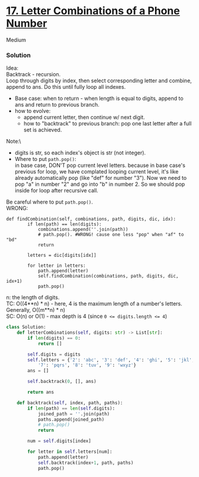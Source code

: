 # [17. Letter Combinations of a Phone Number](https://leetcode.com/problems/letter-combinations-of-a-phone-number/?envType=study-plan-v2&envId=top-interview-150)

Medium

### Solution

Idea: \
Backtrack - recursion. \
Loop through digits by index, then select corresponding letter and combine, append to ans. Do this until fully loop all indexes.
- Base case: when to return - when length is equal to digits, append to ans and return to previous branch.
- how to evolve: 
  - append current letter, then continue w/ next digit.
  - how to "backtrack" to previous branch: pop one last letter after a full set is achieved.

Note:\
- digits is str, so each index's object is str (not integer).
- Where to put `path.pop()`:\
  in base case, DON'T pop current level letters. because in base case's previous for loop, we have complated looping current level, it's like already automatically pop (like "def" for number "3"). Now we need to pop "a" in number "2" and go into "b" in number 2. So we should pop inside for loop after recursive call.

Be careful where to put `path.pop()`.\
WRONG:
```
def findCombination(self, combinations, path, digits, dic, idx):
        if len(path) == len(digits):
            combinations.append(''.join(path))
            # path.pop(). #WRONG! cause one less "pop" when "af" to "bd"
            return

        letters = dic[digits[idx]]

        for letter in letters:
            path.append(letter)
            self.findCombination(combinations, path, digits, dic, idx+1)
            path.pop()
```

n: the length of digits.\
TC: O((4\**n) * n) - here, 4 is the maximum length of a number's letters. Generally, O((m\**n) * n)\
SC: O(n) or O(1) - max depth is 4 (since `0 <= digits.length <= 4`)

```python
class Solution:
    def letterCombinations(self, digits: str) -> List[str]:
        if len(digits) == 0:
            return []

        self.digits = digits
        self.letters = {'2': 'abc', '3': 'def', '4': 'ghi', '5': 'jkl', '6': 'mno', \
            '7': 'pqrs', '8': 'tuv', '9': 'wxyz'}
        ans = []

        self.backtrack(0, [], ans)

        return ans

    def backtrack(self, index, path, paths):
        if len(path) == len(self.digits):
            joined_path = ''.join(path)
            paths.append(joined_path)
            # path.pop()
            return

        num = self.digits[index]

        for letter in self.letters[num]:
            path.append(letter)
            self.backtrack(index+1, path, paths)
            path.pop()
```
